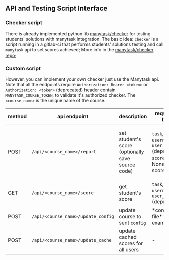 ## API and Testing Script Interface 

### Checker script 

There is already implemented python lib [manytask/checker](https://github.com/manytask/checker) for testing students' solutions with manytask integration. The basic idea: `checker` is a script running in a gitlab-ci that performs students' solutions testing and call `manytask` api to set scores achieved;
More info in the [manytask/checker repo](https://github.com/manytask/checker);

### Custom script 

However, you can implement your own checker just use the Manytask api. Note that all the endpoints require `Authorization: Bearer <token>` or `Authorization: <token>` (deprecated) header contain `MANYTASK_COURSE_TOKEN`, to validate it's authorized checker. The `<course_name>` is the unique name of the course.
  
| method | api endpoint                | description                                       | required in body                                                          | optional in body                                                                                                      | return                                                               |
|--------|-----------------------------|---------------------------------------------------|---------------------------------------------------------------------------|-----------------------------------------------------------------------------------------------------------------------|----------------------------------------------------------------------|
| POST   | `/api/<course_name>/report`               | set student's score (optionally save source code) | `task`, `username`, `user_id` (deprecated), `score` (if None - max score) | `check_deadline`, `submit_time` (`%Y-%m-%d %H:%M:%S%z`), `commit_time` (deprecated), multipart/form-data source files | `user_id`, `username`, `task`, `score`, `commit_time`, `submit_time` |
| GET    | `/api/<course_name>/score`                | get student's score                               | `task`, `username`, `user_id` (deprecated)                                | -                                                                                                                     | `user_id`, `username`, `task`, `score`                               |
| POST   | `/api/<course_name>/update_config`        | update course to sent `config`                    | \*config yaml file\* (see examples)                                       | -                                                                                                                     | -                                                                    |
| POST   | `/api/<course_name>/update_cache`         | update cached scores for all users                | -                                                                         | -                                                                                                                     | -                                                                    |
